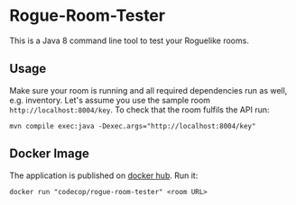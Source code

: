 # Rogue-Room-Tester

This is a Java 8 command line tool to test your Roguelike rooms.

## Usage

Make sure your room is running and all required dependencies run as well, e.g. inventory. Let's assume you use the sample room `http://localhost:8004/key`. To check that the room fulfils the API run:

    mvn compile exec:java -Dexec.args="http://localhost:8004/key"

## Docker Image

The application is published on [docker hub](https://hub.docker.com/r/codecop/rogue-room-tester). Run it:

    docker run "codecop/rogue-room-tester" <room URL>
